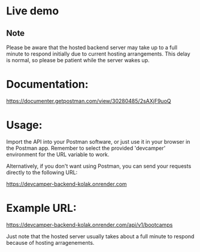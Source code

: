 # Live demo

## Note

Please be aware that the hosted backend server may take up to a full minute to respond initially due to current hosting arrangements. This delay is normal, so please be patient while the server wakes up.

# Documentation: 
https://documenter.getpostman.com/view/30280485/2sAXjF9uoQ

# Usage:

Import the API into your Postman software, or just use it in your browser in the Postman app. Remember to select the provided 'devcamper' environment for the URL variable to work.

Alternatively, if you don't want using Postman, you can send your requests directly to the following URL:

https://devcamper-backend-kolak.onrender.com

# Example URL:

https://devcamper-backend-kolak.onrender.com/api/v1/bootcamps

Just note that the hosted server usually takes about a full minute to respond because of hosting arragenements. 
